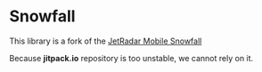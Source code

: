 # Snowfall

This library is a fork of the [JetRadar Mobile Snowfall](https://github.com/JetradarMobile/android-snowfall)

Because **jitpack.io** repository is too unstable, we cannot rely on it.
